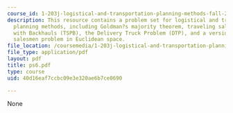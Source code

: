 ```yaml
---
course_id: 1-203j-logistical-and-transportation-planning-methods-fall-2006
description: This resource contains a problem set for logistical and transportation
  planning methods, including Goldman?s majority theorem, traveling salesman problem
  with Backhauls (TSPB), the Delivery Truck Problem (DTP), and a version of the k-traveling
  salesmen problem in Euclidean space.
file_location: /coursemedia/1-203j-logistical-and-transportation-planning-methods-fall-2006/40d16eaf7ccbc09e3e320ae6b7ce0690_ps6.pdf
file_type: application/pdf
layout: pdf
title: ps6.pdf
type: course
uid: 40d16eaf7ccbc09e3e320ae6b7ce0690

---
```

None